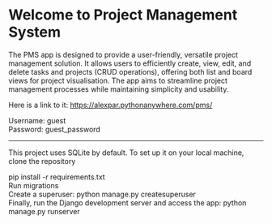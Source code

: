 # Welcome to Project Management System

The PMS app is designed to provide a user-friendly, versatile project management solution. It allows users to efficiently create, view, edit, and delete tasks and projects (CRUD operations), offering both list and board views for project visualisation. The app aims to streamline project management processes while maintaining simplicity and usability.  

Here is a link to it: https://alexpar.pythonanywhere.com/pms/    

Username: guest    
Password: guest_password   
*****************************************************************************************************************************************************
This project uses SQLite by default. To set up it on your local machine, clone the repository   

pip install -r requirements.txt   
Run migrations  
Create a superuser: python manage.py createsuperuser   
Finally, run the Django development server and access the app: python manage.py runserver  
